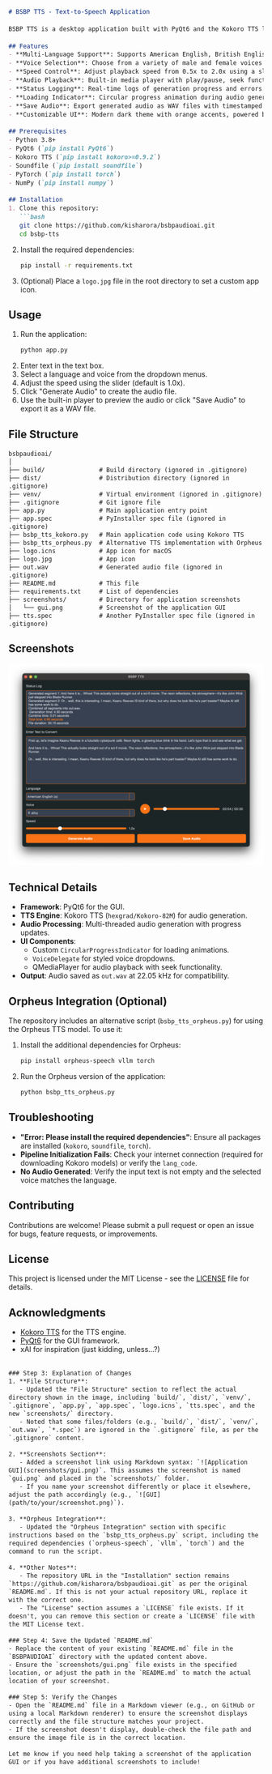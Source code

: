 ```markdown
# BSBP TTS - Text-to-Speech Application

BSBP TTS is a desktop application built with PyQt6 and the Kokoro TTS library, designed to convert text into high-quality audio using various voices and languages. It features an intuitive GUI with real-time audio playback, customizable speed, and a sleek, modern design.

## Features
- **Multi-Language Support**: Supports American English, British English, Spanish, French, Hindi, Italian, Japanese, Brazilian Portuguese, and Mandarin Chinese.
- **Voice Selection**: Choose from a variety of male and female voices for each language.
- **Speed Control**: Adjust playback speed from 0.5x to 2.0x using a slider.
- **Audio Playback**: Built-in media player with play/pause, seek functionality, and time display.
- **Status Logging**: Real-time logs of generation progress and errors.
- **Loading Indicator**: Circular progress animation during audio generation.
- **Save Audio**: Export generated audio as WAV files with timestamped filenames.
- **Customizable UI**: Modern dark theme with orange accents, powered by PyQt6 stylesheets.

## Prerequisites
- Python 3.8+
- PyQt6 (`pip install PyQt6`)
- Kokoro TTS (`pip install kokoro>=0.9.2`)
- Soundfile (`pip install soundfile`)
- PyTorch (`pip install torch`)
- NumPy (`pip install numpy`)

## Installation
1. Clone this repository:
   ```bash
   git clone https://github.com/kisharora/bsbpaudioai.git
   cd bsbp-tts
   ```
2. Install the required dependencies:
   ```bash
   pip install -r requirements.txt
   ```
3. (Optional) Place a `logo.jpg` file in the root directory to set a custom app icon.

## Usage
1. Run the application:
   ```bash
   python app.py
   ```
2. Enter text in the text box.
3. Select a language and voice from the dropdown menus.
4. Adjust the speed using the slider (default is 1.0x).
5. Click "Generate Audio" to create the audio file.
6. Use the built-in player to preview the audio or click "Save Audio" to export it as a WAV file.

## File Structure
```
bsbpaudioai/
│
├── build/               # Build directory (ignored in .gitignore)
├── dist/                # Distribution directory (ignored in .gitignore)
├── venv/                # Virtual environment (ignored in .gitignore)
├── .gitignore           # Git ignore file
├── app.py               # Main application entry point
├── app.spec             # PyInstaller spec file (ignored in .gitignore)
├── bsbp_tts_kokoro.py   # Main application code using Kokoro TTS
├── bsbp_tts_orpheus.py  # Alternative TTS implementation with Orpheus
├── logo.icns            # App icon for macOS
├── logo.jpg             # App icon
├── out.wav              # Generated audio file (ignored in .gitignore)
├── README.md            # This file
├── requirements.txt     # List of dependencies
├── screenshots/         # Directory for application screenshots
│   └── gui.png          # Screenshot of the application GUI
├── tts.spec             # Another PyInstaller spec file (ignored in .gitignore)
```

## Screenshots
![Application GUI](screenshots/gui.png)

## Technical Details
- **Framework**: PyQt6 for the GUI.
- **TTS Engine**: Kokoro TTS (`hexgrad/Kokoro-82M`) for audio generation.
- **Audio Processing**: Multi-threaded audio generation with progress updates.
- **UI Components**:
  - Custom `CircularProgressIndicator` for loading animations.
  - `VoiceDelegate` for styled voice dropdowns.
  - QMediaPlayer for audio playback with seek functionality.
- **Output**: Audio saved as `out.wav` at 22.05 kHz for compatibility.

## Orpheus Integration (Optional)
The repository includes an alternative script (`bsbp_tts_orpheus.py`) for using the Orpheus TTS model. To use it:
1. Install the additional dependencies for Orpheus:
   ```bash
   pip install orpheus-speech vllm torch
   ```
2. Run the Orpheus version of the application:
   ```bash
   python bsbp_tts_orpheus.py
   ```

## Troubleshooting
- **"Error: Please install the required dependencies"**: Ensure all packages are installed (`kokoro`, `soundfile`, `torch`).
- **Pipeline Initialization Fails**: Check your internet connection (required for downloading Kokoro models) or verify the `lang_code`.
- **No Audio Generated**: Verify the input text is not empty and the selected voice matches the language.

## Contributing
Contributions are welcome! Please submit a pull request or open an issue for bugs, feature requests, or improvements.

## License
This project is licensed under the MIT License - see the [LICENSE](LICENSE) file for details.

## Acknowledgments
- [Kokoro TTS](https://github.com/hexgrad/kokoro) for the TTS engine.
- [PyQt6](https://www.riverbankcomputing.com/software/pyqt/) for the GUI framework.
- xAI for inspiration (just kidding, unless...?)
```

### Step 3: Explanation of Changes
1. **File Structure**:
   - Updated the "File Structure" section to reflect the actual directory shown in the image, including `build/`, `dist/`, `venv/`, `.gitignore`, `app.py`, `app.spec`, `logo.icns`, `tts.spec`, and the new `screenshots/` directory.
   - Noted that some files/folders (e.g., `build/`, `dist/`, `venv/`, `out.wav`, `*.spec`) are ignored in the `.gitignore` file, as per the `.gitignore` content.

2. **Screenshots Section**:
   - Added a screenshot link using Markdown syntax: `![Application GUI](screenshots/gui.png)`. This assumes the screenshot is named `gui.png` and placed in the `screenshots/` folder.
   - If you name your screenshot differently or place it elsewhere, adjust the path accordingly (e.g., `![GUI](path/to/your/screenshot.png)`).

3. **Orpheus Integration**:
   - Updated the "Orpheus Integration" section with specific instructions based on the `bsbp_tts_orpheus.py` script, including the required dependencies (`orpheus-speech`, `vllm`, `torch`) and the command to run the script.

4. **Other Notes**:
   - The repository URL in the "Installation" section remains `https://github.com/kisharora/bsbpaudioai.git` as per the original `README.md`. If this is not your actual repository URL, replace it with the correct one.
   - The "License" section assumes a `LICENSE` file exists. If it doesn't, you can remove this section or create a `LICENSE` file with the MIT License text.

### Step 4: Save the Updated `README.md`
- Replace the content of your existing `README.md` file in the `BSBPAUDIOAI` directory with the updated content above.
- Ensure the `screenshots/gui.png` file exists in the specified location, or adjust the path in the `README.md` to match the actual location of your screenshot.

### Step 5: Verify the Changes
- Open the `README.md` file in a Markdown viewer (e.g., on GitHub or using a local Markdown renderer) to ensure the screenshot displays correctly and the file structure matches your project.
- If the screenshot doesn't display, double-check the file path and ensure the image file is in the correct location.

Let me know if you need help taking a screenshot of the application GUI or if you have additional screenshots to include!